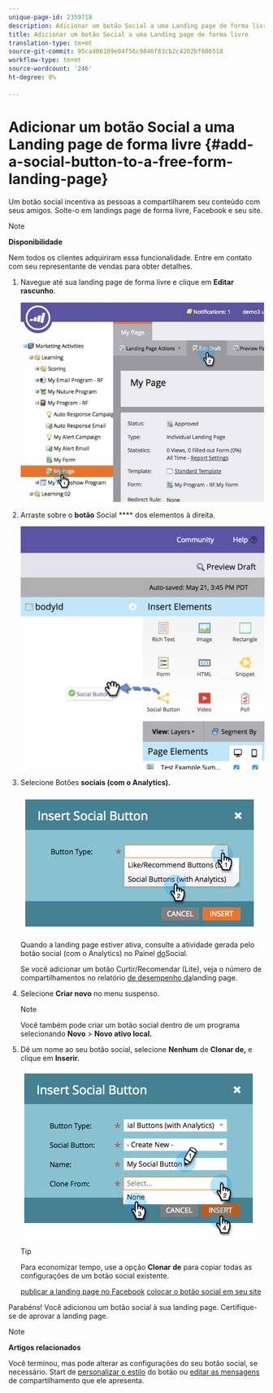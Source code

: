 ```yaml
---
unique-page-id: 2359718
description: Adicionar um botão Social a uma Landing page de forma livre - Documentos do Marketing - Documentação do produto
title: Adicionar um botão Social a uma Landing page de forma livre
translation-type: tm+mt
source-git-commit: 95ca406109e04f56c9846f83cb2c4202bf606518
workflow-type: tm+mt
source-wordcount: '246'
ht-degree: 0%

---
```



# Adicionar um botão Social a uma Landing page de forma livre {#add-a-social-button-to-a-free-form-landing-page}

Um botão social incentiva as pessoas a compartilharem seu conteúdo com seus amigos. Solte-o em landings page de forma livre, Facebook e seu site.

>[!NOTE]
>
>**Disponibilidade**
>
>Nem todos os clientes adquiriram essa funcionalidade. Entre em contato com seu representante de vendas para obter detalhes.

1. Navegue até sua landing page de forma livre e clique em **Editar rascunho**.

   ![](assets/scoring.jpg)

1. Arraste sobre o **botão** Social **** dos elementos à direita.

   ![](assets/image2015-5-21-15-3a47-3a46.png)

1. Selecione Botões **sociais (com o Analytics).**

   ![](assets/image2014-9-17-10-3a35-3a13.png)

   Quando a landing page estiver ativa, consulte a atividade gerada pelo botão social (com o Analytics) no Painel [do](../../../../product-docs/demand-generation/social/social-functions/view-social-performance.md)Social.

   Se você adicionar um botão Curtir/Recomendar (Lite), veja o número de compartilhamentos no relatório [de desempenho da](../../../../product-docs/demand-generation/landing-pages/understanding-landing-pages/landing-page-performance-report.md)landing page.

1. Selecione **Criar novo** no menu suspenso.

   >[!NOTE]
   >
   >Você também pode criar um botão social dentro de um programa selecionando **Novo** > **Novo ativo local.**

1. Dê um nome ao seu botão social, selecione **Nenhum** de **Clonar de,** e clique em **Inserir.**

   ![](assets/image2014-9-17-10-3a35-3a26.png)

   >[!TIP]
   >
   >Para economizar tempo, use a opção **Clonar** **de** para copiar todas as configurações de um botão social existente.

   [publicar a landing page no Facebook](../../../../product-docs/demand-generation/facebook/publish-landing-pages-to-facebook.md) [colocar o botão social em seu site](../../../../product-docs/demand-generation/social/social-functions/deploy-social-on-your-website.md)

Parabéns! Você adicionou um botão social à sua landing page. Certifique-se de aprovar a landing page.

>[!NOTE]
>
>**Artigos relacionados**
>
>Você terminou, mas pode alterar as configurações do seu botão social, se necessário. Start de [personalizar o estilo](../../../../product-docs/demand-generation/social/configuring-social-actions/customize-social-app-button.md) do botão ou [editar as mensagens](../../../../product-docs/demand-generation/social/configuring-social-actions/configure-social-sign-up-share-flow.md) de compartilhamento que ele apresenta.
